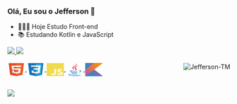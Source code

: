 ### Olá, Eu sou o Jefferson 👋

- 👨🏻‍💻 Hoje Estudo Front-end
- 📚 Estudando Kotlin e JavaScript

<div>
  <a href="https://github.com/Htreze">
  <img height="170em" src="https://github-readme-stats.vercel.app/api?username=Htreze&show_icons=true&theme=tokyonight&include_all_commits=true&count_private=true"/>
  <img height="170em" src="https://github-readme-stats.vercel.app/api/top-langs/?username=Htrezel&layout=compact&langs_count=7&theme=tokyonight"/>
</div>
<div style="display: inline_block"><br>
  <img align="center" alt="Jefferson-HTML" height="30" width="40" src="https://raw.githubusercontent.com/devicons/devicon/master/icons/html5/html5-original.svg">
  <img align="center" alt="Jefferson-CSS" height="30" width="40" src="https://raw.githubusercontent.com/devicons/devicon/master/icons/css3/css3-original.svg">
  <img align="center" alt="Jefferson-Js" height="30" width="40" src="https://raw.githubusercontent.com/devicons/devicon/master/icons/javascript/javascript-plain.svg">
  <img align="center" alt="Jefferson-Java" height="30" width="40" src="https://raw.githubusercontent.com/devicons/devicon/master/icons/java/java-original.svg">
  <img align="center" alt="Jefferson-Kotlin" height="30" width="40" src="https://raw.githubusercontent.com/devicons/devicon/master/icons/kotlin/kotlin-original.svg">
  <img align="right" alt="Jefferson-TM" src="https://64.media.tumblr.com/49cc4e5797596d9ab2da4ac6c5c3b665/b5958edf3dc55749-39/s400x600/b8245567e4b859c21ea6d381d530da6c0be509c1.gifv">
</div>
  
 ##
  
<div> 
  <a href = "mailto:d2fefinho@gmail.com"><img src="https://img.shields.io/badge/-Gmail-%23333?style=for-the-badge&logo=gmail&logoColor=white" target="_blank"></a>
</div>
